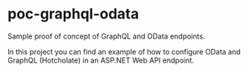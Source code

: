 # poc-graphql-odata
Sample proof of concept of GraphQL and OData endpoints.

In this project you can find an example of how to configure OData and GraphQL (Hotcholate) in an ASP.NET Web API endpoint.
